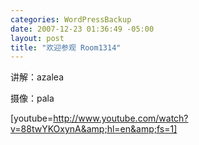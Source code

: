 ```yaml
--- 
categories: WordPressBackup
date: 2007-12-23 01:36:49 -05:00
layout: post
title: "欢迎参观 Room1314"
---
```

讲解：azalea

摄像：pala

[youtube=http://www.youtube.com/watch?v=88twYKOxynA&amp;hl=en&amp;fs=1]
